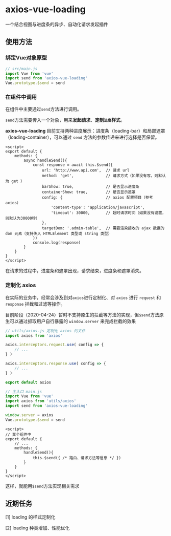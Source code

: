 # axios-vue-loading
一个结合视图与进度条的异步、自动化请求发起插件

## 使用方法
### 绑定Vue对象原型
```javascript
// src/main.js
import Vue from 'vue'
import send from 'axios-vue-loading'
Vue.prototype.$send = send
```
### 在组件中调用
在组件中主要通过`send`方法进行调用。

`send`方法需要传入一个对象，用来**发起请求**、**定制`进度`样式**。

**axios-vue-loading** 目前支持两种进度展示：进度条（loading-bar）和局部遮罩（loading-container），可以通过
`send` 方法的参数传递来进行选择是否保留。

```vue
<script>
export default {
    methods: {
        async handleSend(){
            const response = await this.$send({
                url: 'http://www.api.com',  // 请求 url
                method: 'get',              // 请求方式（如果没有写，则默认为 get ）
                barShow: true,              // 是否显示进度条
                containerShow: true,        // 是否显示遮罩
                config: {                   // axios 配置项目（参考 axios）
                    'content-type': 'application/javascript',
                    'timeout': 30000,       // 超时请求时间（如果没有设置，则默认为30000秒）
                },
                targetDom: '.admin-table',  // 需要渲染接收的 ajax 数据的 dom 元素（支持传入 HTMLElement 类型或 string 类型）        
            })
            console.log(response)
        }   
    }
}
</script>
```

在请求的过程中，进度条和遮罩出现，请求结束，进度条和遮罩消失。

### 定制化 axios
在实际的业务中，经常会涉及到对`axios`进行定制化、对 `axios` 进行 `request` 和 `response` 拦截和过滤等操作。

目前阶段（2020-04-24）暂时不支持原生的拦截等方法的实现，但`$send`方法原生可以通过抓取用户自行暴露的 `window.server` 来完成拦截的效果

```javascript
// utils/axios.js 定制化 axios 的文件
import axios from 'axios'

axios.interceptors.request.use( config => {
    // ...
} )

axios.interceptors.response.use( config => {
    // ...
} )

export default axios
```
```javascript
// 主入口 main.js
import Vue from 'vue'
import axios from 'utils/axios'
import send from 'axios-vue-loading'

window.server = axios
Vue.prototype.$send = send
```

```vue
<script>
// 某个组件中
export default {
    // ...
    methods: {
        handleSend(){
            this.$send({ /* 路由、请求方法等信息 */ })    
        }       
    }
}
</script>
```
这样，就能用`$send`方法实现相关需求

## 近期任务
[1] loading 的样式定制化

[2] loading 种类增加、性能优化
